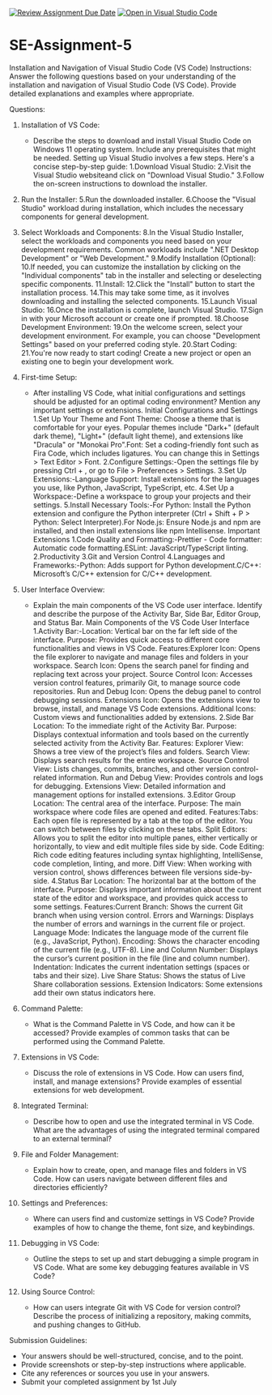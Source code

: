 [![Review Assignment Due Date](https://classroom.github.com/assets/deadline-readme-button-22041afd0340ce965d47ae6ef1cefeee28c7c493a6346c4f15d667ab976d596c.svg)](https://classroom.github.com/a/XoLGRbHq)
[![Open in Visual Studio Code](https://classroom.github.com/assets/open-in-vscode-2e0aaae1b6195c2367325f4f02e2d04e9abb55f0b24a779b69b11b9e10269abc.svg)](https://classroom.github.com/online_ide?assignment_repo_id=15294638&assignment_repo_type=AssignmentRepo)
# SE-Assignment-5
Installation and Navigation of Visual Studio Code (VS Code)
 Instructions:
Answer the following questions based on your understanding of the installation and navigation of Visual Studio Code (VS Code). Provide detailed explanations and examples where appropriate.

 Questions:

1. Installation of VS Code:
   - Describe the steps to download and install Visual Studio Code on Windows 11 operating system. Include any prerequisites that might be needed.
Setting up Visual Studio involves a few steps. Here's a concise step-by-step guide:
1.Download Visual Studio:
2.Visit the Visual Studio websiteand click on "Download Visual Studio."
3.Follow the on-screen instructions to download the installer.
4. Run the Installer:
5.Run the downloaded installer.
6.Choose the "Visual Studio" workload during installation, which includes the necessary components for general development.
7. Select Workloads and Components:
8.In the Visual Studio Installer, select the workloads and components you need based on your development requirements. Common workloads include ".NET Desktop Development" or "Web Development."
9.Modify Installation (Optional):
10.If needed, you can customize the installation by clicking on the "Individual components" tab in the installer and selecting or deselecting specific components.
11.Install:
12.Click the "Install" button to start the installation process.
14.This may take some time, as it involves downloading and installing the selected components.
15.Launch Visual Studio:
16.Once the installation is complete, launch Visual Studio.
17.Sign in with your Microsoft account or create one if prompted.
18.Choose Development Environment:
19.On the welcome screen, select your development environment. For example, you can choose "Development Settings" based on your preferred coding style.
20.Start Coding:
21.You're now ready to start coding! Create a new project or open an existing one to begin your development work.

2. First-time Setup:
   - After installing VS Code, what initial configurations and settings should be adjusted for an optimal coding environment? Mention any important settings or extensions.
Initial Configurations and Settings
1.Set Up Your Theme and Font
Theme: Choose a theme that is comfortable for your eyes. Popular themes include "Dark+" (default dark theme), "Light+" (default light theme), and extensions like "Dracula" or "Monokai Pro".Font: Set a coding-friendly font such as Fira Code, which includes ligatures. You can change this in Settings > Text Editor > Font.
2.Configure Settings:-Open the settings file by pressing Ctrl + , or go to File > Preferences > Settings.
3.Set Up Extensions:-Language Support: Install extensions for the languages you use, like Python, JavaScript, TypeScript, etc.
4.Set Up a Workspace:-Define a workspace to group your projects and their settings.
5.Install Necessary Tools:-For Python: Install the Python extension and configure the Python interpreter (Ctrl + Shift + P > Python: Select Interpreter).For Node.js: Ensure Node.js and npm are installed, and then install extensions like npm Intellisense.
Important Extensions
1.Code Quality and Formatting:-Prettier - Code formatter: Automatic code formatting.ESLint: JavaScript/TypeScript linting.
2.Productivity
3.Git and Version Control
4.Languages and Frameworks:-Python: Adds support for Python development.C/C++: Microsoft’s C/C++ extension for C/C++ development.

3. User Interface Overview:
   - Explain the main components of the VS Code user interface. Identify and describe the purpose of the Activity Bar, Side Bar, Editor Group, and Status Bar.
Main Components of the VS Code User Interface
1.Activity Bar:-Location: Vertical bar on the far left side of the interface.
Purpose: Provides quick access to different core functionalities and views in VS Code.
Features:Explorer Icon: Opens the file explorer to navigate and manage files and folders in your workspace.
Search Icon: Opens the search panel for finding and replacing text across your project.
Source Control Icon: Accesses version control features, primarily Git, to manage source code repositories.
Run and Debug Icon: Opens the debug panel to control debugging sessions.
Extensions Icon: Opens the extensions view to browse, install, and manage VS Code extensions.
Additional Icons: Custom views and functionalities added by extensions.
2.Side Bar
Location: To the immediate right of the Activity Bar.
Purpose: Displays contextual information and tools based on the currently selected activity from the Activity Bar.
Features:
Explorer View: Shows a tree view of the project’s files and folders.
Search View: Displays search results for the entire workspace.
Source Control View: Lists changes, commits, branches, and other version control-related information.
Run and Debug View: Provides controls and logs for debugging.
Extensions View: Detailed information and management options for installed extensions.
3.Editor Group
Location: The central area of the interface.
Purpose: The main workspace where code files are opened and edited.
Features:Tabs: Each open file is represented by a tab at the top of the editor. You can switch between files by clicking on these tabs.
Split Editors: Allows you to split the editor into multiple panes, either vertically or horizontally, to view and edit multiple files side by side.
Code Editing: Rich code editing features including syntax highlighting, IntelliSense, code completion, linting, and more.
Diff View: When working with version control, shows differences between file versions side-by-side.
4.Status Bar
Location: The horizontal bar at the bottom of the interface.
Purpose: Displays important information about the current state of the editor and workspace, and provides quick access to some settings.
Features:Current Branch: Shows the current Git branch when using version control.
Errors and Warnings: Displays the number of errors and warnings in the current file or project.
Language Mode: Indicates the language mode of the current file (e.g., JavaScript, Python).
Encoding: Shows the character encoding of the current file (e.g., UTF-8).
Line and Column Number: Displays the cursor’s current position in the file (line and column number).
Indentation: Indicates the current indentation settings (spaces or tabs and their size).
Live Share Status: Shows the status of Live Share collaboration sessions.
Extension Indicators: Some extensions add their own status indicators here.

4. Command Palette:
   - What is the Command Palette in VS Code, and how can it be accessed? Provide examples of common tasks that can be performed using the Command Palette.

5. Extensions in VS Code:
   - Discuss the role of extensions in VS Code. How can users find, install, and manage extensions? Provide examples of essential extensions for web development.

6. Integrated Terminal:
   - Describe how to open and use the integrated terminal in VS Code. What are the advantages of using the integrated terminal compared to an external terminal?

7. File and Folder Management:
   - Explain how to create, open, and manage files and folders in VS Code. How can users navigate between different files and directories efficiently?

8. Settings and Preferences:
   - Where can users find and customize settings in VS Code? Provide examples of how to change the theme, font size, and keybindings.

9. Debugging in VS Code:
   - Outline the steps to set up and start debugging a simple program in VS Code. What are some key debugging features available in VS Code?

10. Using Source Control:
    - How can users integrate Git with VS Code for version control? Describe the process of initializing a repository, making commits, and pushing changes to GitHub.

 Submission Guidelines:
- Your answers should be well-structured, concise, and to the point.
- Provide screenshots or step-by-step instructions where applicable.
- Cite any references or sources you use in your answers.
- Submit your completed assignment by 1st July 

